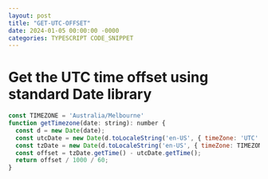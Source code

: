 ```yaml
---
layout: post
title: "GET-UTC-OFFSET"
date: 2024-01-05 00:00:00 -0000
categories: TYPESCRIPT CODE_SNIPPET
---
```

# Get the UTC time offset using standard Date library
```js
const TIMEZONE = 'Australia/Melbourne'
function getTimezone(date: string): number {
  const d = new Date(date);
  const utcDate = new Date(d.toLocaleString('en-US', { timeZone: 'UTC' }));
  const tzDate = new Date(d.toLocaleString('en-US', { timeZone: TIMEZONE }));
  const offset = tzDate.getTime() - utcDate.getTime();
  return offset / 1000 / 60;
}
```
